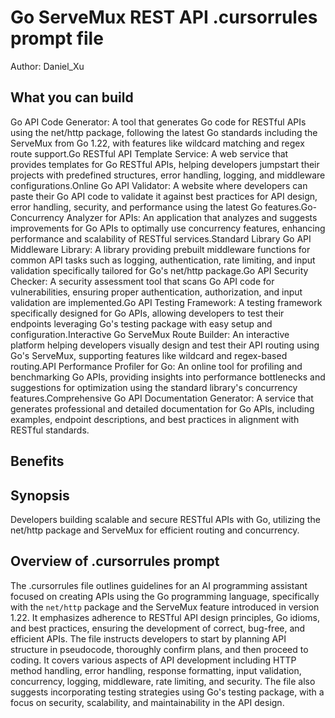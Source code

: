 # Go ServeMux REST API .cursorrules prompt file

Author: Daniel_Xu

## What you can build
Go API Code Generator: A tool that generates Go code for RESTful APIs using the net/http package, following the latest Go standards including the ServeMux from Go 1.22, with features like wildcard matching and regex route support.Go RESTful API Template Service: A web service that provides templates for Go RESTful APIs, helping developers jumpstart their projects with predefined structures, error handling, logging, and middleware configurations.Online Go API Validator: A website where developers can paste their Go API code to validate it against best practices for API design, error handling, security, and performance using the latest Go features.Go-Concurrency Analyzer for APIs: An application that analyzes and suggests improvements for Go APIs to optimally use concurrency features, enhancing performance and scalability of RESTful services.Standard Library Go API Middleware Library: A library providing prebuilt middleware functions for common API tasks such as logging, authentication, rate limiting, and input validation specifically tailored for Go's net/http package.Go API Security Checker: A security assessment tool that scans Go API code for vulnerabilities, ensuring proper authentication, authorization, and input validation are implemented.Go API Testing Framework: A testing framework specifically designed for Go APIs, allowing developers to test their endpoints leveraging Go's testing package with easy setup and configuration.Interactive Go ServeMux Route Builder: An interactive platform helping developers visually design and test their API routing using Go's ServeMux, supporting features like wildcard and regex-based routing.API Performance Profiler for Go: An online tool for profiling and benchmarking Go APIs, providing insights into performance bottlenecks and suggestions for optimization using the standard library's concurrency features.Comprehensive Go API Documentation Generator: A service that generates professional and detailed documentation for Go APIs, including examples, endpoint descriptions, and best practices in alignment with RESTful standards.

## Benefits


## Synopsis
Developers building scalable and secure RESTful APIs with Go, utilizing the net/http package and ServeMux for efficient routing and concurrency.

## Overview of .cursorrules prompt
The .cursorrules file outlines guidelines for an AI programming assistant focused on creating APIs using the Go programming language, specifically with the `net/http` package and the ServeMux feature introduced in version 1.22. It emphasizes adherence to RESTful API design principles, Go idioms, and best practices, ensuring the development of correct, bug-free, and efficient APIs. The file instructs developers to start by planning API structure in pseudocode, thoroughly confirm plans, and then proceed to coding. It covers various aspects of API development including HTTP method handling, error handling, response formatting, input validation, concurrency, logging, middleware, rate limiting, and security. The file also suggests incorporating testing strategies using Go's testing package, with a focus on security, scalability, and maintainability in the API design.
